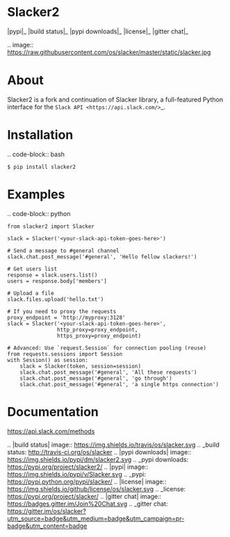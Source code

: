 # Slacker2


|pypi|_
|build status|_
|pypi downloads|_
|license|_
|gitter chat|_

.. image:: https://raw.githubusercontent.com/os/slacker/master/static/slacker.jpg

About
=====

Slacker2 is a fork and continuation of Slacker library, a full-featured Python interface for the `Slack API
<https://api.slack.com/>`_.

Installation
============

.. code-block:: bash

    $ pip install slacker2

Examples
========
.. code-block:: python

    from slacker2 import Slacker

    slack = Slacker('<your-slack-api-token-goes-here>')

    # Send a message to #general channel
    slack.chat.post_message('#general', 'Hello fellow slackers!')

    # Get users list
    response = slack.users.list()
    users = response.body['members']

    # Upload a file
    slack.files.upload('hello.txt')

    # If you need to proxy the requests
    proxy_endpoint = 'http://myproxy:3128'
    slack = Slacker('<your-slack-api-token-goes-here>',
                    http_proxy=proxy_endpoint,
                    https_proxy=proxy_endpoint)

    # Advanced: Use `request.Session` for connection pooling (reuse)
    from requests.sessions import Session
    with Session() as session:
        slack = Slacker(token, session=session)
        slack.chat.post_message('#general', 'All these requests')
        slack.chat.post_message('#general', 'go through')
        slack.chat.post_message('#general', 'a single https connection')


Documentation
=============

https://api.slack.com/methods


.. |build status| image:: https://img.shields.io/travis/os/slacker.svg
.. _build status: http://travis-ci.org/os/slacker
.. |pypi downloads| image:: https://img.shields.io/pypi/dm/slacker2.svg
.. _pypi downloads: https://pypi.org/project/slacker2/
.. |pypi| image:: https://img.shields.io/pypi/v/Slacker.svg
.. _pypi: https://pypi.python.org/pypi/slacker/
.. |license| image:: https://img.shields.io/github/license/os/slacker.svg
.. _license: https://pypi.org/project/slacker/
.. |gitter chat| image:: https://badges.gitter.im/Join%20Chat.svg
.. _gitter chat: https://gitter.im/os/slacker?utm_source=badge&utm_medium=badge&utm_campaign=pr-badge&utm_content=badge
